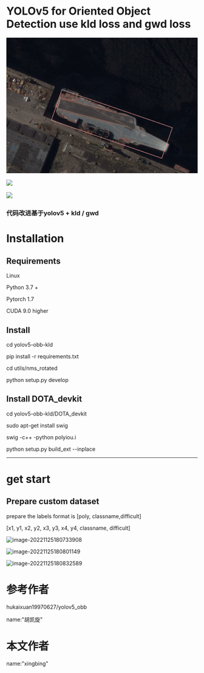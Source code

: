 #  YOLOv5 for Oriented Object Detection use kld loss and gwd loss

![](./docs/100000003.bmp)

![](D:\new_github\yolov5-obb-kld\docs\100000005.bmp)

![](D:\new_github\yolov5-obb-kld\docs\100000634.bmp)

### 代码改进基于yolov5 + kld / gwd

# **Installation**

## Requirements

Linux

Python 3.7 +

Pytorch 1.7

CUDA 9.0 higher

## Install

cd yolov5-obb-kld

pip install -r requirements.txt

cd utils/nms_rotated

python setup.py develop

## Install DOTA_devkit

cd yolov5-obb-kld/DOTA_devkit

sudo apt-get install swig

swig -c++ -python polyiou.i

python setup.py build_ext --inplace

------



# **get start**

## Prepare custom dataset

prepare the labels format is [poly, classname,difficult]

[x1, y1, x2, y2, x3, y3, x4, y4, classname, difficult]

![image-20221125180733908](D:\new_github\yolov5-obb-kld\docs\image1.png)

![image-20221125180801149](D:\new_github\yolov5-obb-kld\docs\image2.png)

![image-20221125180832589](D:\new_github\yolov5-obb-kld\docs\image3.png)



# 参考作者

hukaixuan19970627/yolov5_obb

name:"胡凯旋"

# 本文作者

name:"xingbing"
